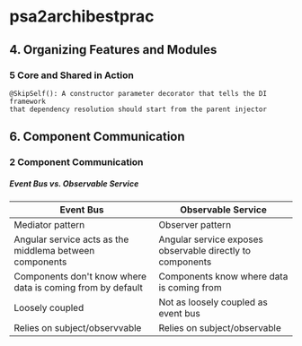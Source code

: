 # psa2archibestprac
## 4. Organizing Features and Modules
### 5 Core and Shared in Action
```
@SkipSelf(): A constructor parameter decorator that tells the DI framework
that dependency resolution should start from the parent injector
```


## 6. Component Communication
### 2 Component Communication
##### Event Bus vs. Observable Service
Event Bus | Observable Service
---|---
Mediator pattern | Observer pattern
Angular service acts as the middlema between components|Angular service exposes observable directly to components
Components don't know where data is coming from by default|Components know where data is coming from
Loosely coupled|Not as loosely coupled as event bus
Relies on subject/observvable | Relies on subject/observable
